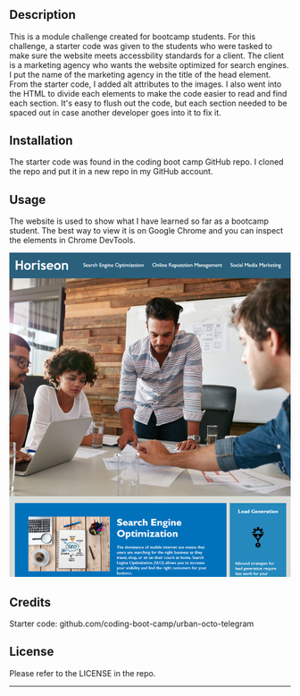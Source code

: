 # <Horiseon>

## Description

This is a module challenge created for bootcamp students. 
For this challenge, a starter code was given to the students who were tasked to make sure the website meets accessbility standards for a client. 
The client is a marketing agency who wants the website optimized for search engines.
I put the name of the marketing agency in the title of the head element. 
From the starter code, I added alt attributes to the images.
I also went into the HTML to divide each elements to make the code easier to read and find each section.
It's easy to flush out the code, but each section needed to be spaced out in case another developer goes into it to fix it.

## Installation

The starter code was found in the coding boot camp GitHub repo. I cloned the repo and put it in a new repo in my GitHub account.

## Usage

The website is used to show what I have learned so far as a bootcamp student. The best way to view it is on Google Chrome and you can inspect the elements in Chrome DevTools.

![Website Example](.\assets\images\HoriseonWebpage.png)

## Credits

Starter code: github.com/coding-boot-camp/urban-octo-telegram

## License

Please refer to the LICENSE in the repo.

---
